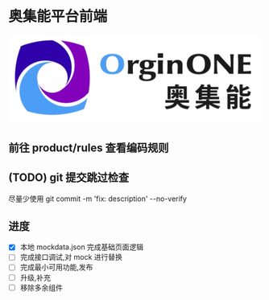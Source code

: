 # 奥集能平台前端

![Image text](./config/logo/logo1.jpg)


## 前往 product/rules 查看编码规则

## (TODO) git 提交跳过检查

尽量少使用
git commit -m 'fix: description' --no-verify

## 进度

- [x] 本地 mockdata.json 完成基础页面逻辑
- [ ] 完成接口调试,对 mock 进行替换
- [ ] 完成最小可用功能,发布
- [ ] 升级,补充
- [ ] 移除多余组件

